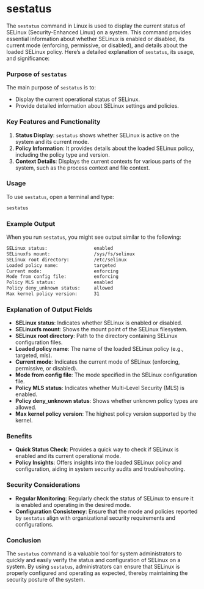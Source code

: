 # sestatus


The `sestatus` command in Linux is used to display the current status of SELinux (Security-Enhanced Linux) on a system. This command provides essential information about whether SELinux is enabled or disabled, its current mode (enforcing, permissive, or disabled), and details about the loaded SELinux policy. Here’s a detailed explanation of `sestatus`, its usage, and significance:

### Purpose of `sestatus`

The main purpose of `sestatus` is to:
- Display the current operational status of SELinux.
- Provide detailed information about SELinux settings and policies.

### Key Features and Functionality

1. **Status Display**: `sestatus` shows whether SELinux is active on the system and its current mode.
2. **Policy Information**: It provides details about the loaded SELinux policy, including the policy type and version.
3. **Context Details**: Displays the current contexts for various parts of the system, such as the process context and file context.

### Usage

To use `sestatus`, open a terminal and type:

```bash
sestatus
```

### Example Output

When you run `sestatus`, you might see output similar to the following:

```bash
SELinux status:                 enabled
SELinuxfs mount:                /sys/fs/selinux
SELinux root directory:         /etc/selinux
Loaded policy name:             targeted
Current mode:                   enforcing
Mode from config file:          enforcing
Policy MLS status:              enabled
Policy deny_unknown status:     allowed
Max kernel policy version:      31
```

### Explanation of Output Fields

- **SELinux status**: Indicates whether SELinux is enabled or disabled.
- **SELinuxfs mount**: Shows the mount point of the SELinux filesystem.
- **SELinux root directory**: Path to the directory containing SELinux configuration files.
- **Loaded policy name**: The name of the loaded SELinux policy (e.g., targeted, mls).
- **Current mode**: Indicates the current mode of SELinux (enforcing, permissive, or disabled).
- **Mode from config file**: The mode specified in the SELinux configuration file.
- **Policy MLS status**: Indicates whether Multi-Level Security (MLS) is enabled.
- **Policy deny_unknown status**: Shows whether unknown policy types are allowed.
- **Max kernel policy version**: The highest policy version supported by the kernel.

### Benefits

- **Quick Status Check**: Provides a quick way to check if SELinux is enabled and its current operational mode.
- **Policy Insights**: Offers insights into the loaded SELinux policy and configuration, aiding in system security audits and troubleshooting.

### Security Considerations

- **Regular Monitoring**: Regularly check the status of SELinux to ensure it is enabled and operating in the desired mode.
- **Configuration Consistency**: Ensure that the mode and policies reported by `sestatus` align with organizational security requirements and configurations.

### Conclusion

The `sestatus` command is a valuable tool for system administrators to quickly and easily verify the status and configuration of SELinux on a system. By using `sestatus`, administrators can ensure that SELinux is properly configured and operating as expected, thereby maintaining the security posture of the system.
